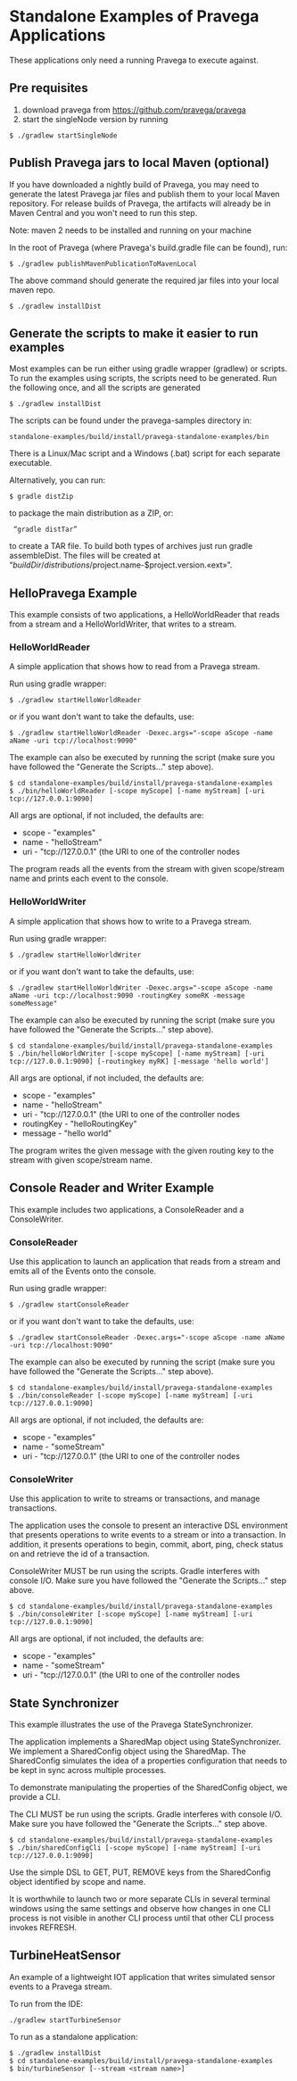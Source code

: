 # Standalone Examples of Pravega Applications
These applications only need a running Pravega to execute against.

## Pre requisites
1. download pravega from https://github.com/pravega/pravega
2. start the singleNode version by running

```
$ ./gradlew startSingleNode
```

## Publish Pravega jars to local Maven (optional)
If you have downloaded a nightly build of Pravega, you may need to generate the latest Pravega jar files and publish them to your local Maven repository.
For release builds of Pravega, the artifacts will already be in Maven Central and you won't need to run this step.

Note: maven 2 needs to be installed and running on your machine

In the root of Pravega (where Pravega's build.gradle file can be found), run:

```
$ ./gradlew publishMavenPublicationToMavenLocal
```

The above command should generate the required jar files into your local maven repo.
```
$ ./gradlew installDist
```
## Generate the scripts to make it easier to run examples
Most examples can be run either using gradle wrapper (gradlew) or scripts.
To run the examples using scripts, the scripts need to be generated.  Run the following once, and all the scripts are generated

```
$ ./gradlew installDist
```

The scripts can be found under the pravega-samples directory in:

```
standalone-examples/build/install/pravega-standalone-examples/bin
```

There is a Linux/Mac script and a Windows (.bat) script for each separate executable.

Alternatively, you can run: 

```
$ gradle distZip
```
 
to package the main distribution as a ZIP, or:

```
 “gradle distTar” 
 ```
 to create a TAR file. To build both types of archives just run gradle assembleDist. The files will be created at “$buildDir/distributions/$project.name-$project.version.«ext»”.

## HelloPravega Example
This example consists of two applications, a HelloWorldReader that reads from a stream and a HelloWorldWriter, that writes to a stream.

### HelloWorldReader
A simple application that shows how to read from a Pravega stream.

Run using gradle wrapper:

```
$ ./gradlew startHelloWorldReader
```

or if you want don't want to take the defaults, use:

```
$ ./gradlew startHelloWorldReader -Dexec.args="-scope aScope -name aName -uri tcp://localhost:9090"
```

The example can also be executed by running the script (make sure you have followed the "Generate the Scripts..." step above).
```
$ cd standalone-examples/build/install/pravega-standalone-examples
$ ./bin/helloWorldReader [-scope myScope] [-name myStream] [-uri tcp://127.0.0.1:9090]
```

All args are optional, if not included, the defaults are:

 * scope - "examples"
 * name - "helloStream" 
 * uri - "tcp://127.0.0.1" (the URI to one of the controller nodes

The program reads all the events from the stream with given scope/stream name and prints each event to the console.

### HelloWorldWriter
A simple application that shows how to write to a Pravega stream.

Run using gradle wrapper:

```
$ ./gradlew startHelloWorldWriter
```

or if you want don't want to take the defaults, use:

```
$ ./gradlew startHelloWorldWriter -Dexec.args="-scope aScope -name aName -uri tcp://localhost:9090 -routingKey someRK -message someMessage"
```

The example can also be executed by running the script (make sure you have followed the "Generate the Scripts..." step above).
```
$ cd standalone-examples/build/install/pravega-standalone-examples
$ ./bin/helloWorldWriter [-scope myScope] [-name myStream] [-uri tcp://127.0.0.1:9090] [-routingkey myRK] [-message 'hello world']
```

All args are optional, if not included, the defaults are:

 * scope - "examples"
 * name - "helloStream" 
 * uri - "tcp://127.0.0.1" (the URI to one of the controller nodes
 * routingKey - "helloRoutingKey"
 * message - "hello world"

The program writes the given message with the given routing key to the stream with given scope/stream name.

## Console Reader and Writer Example
This example includes two applications, a ConsoleReader and a ConsoleWriter.

### ConsoleReader
Use this application to launch an application that reads from a stream and emits all of the Events onto the console.

Run using gradle wrapper:

```
$ ./gradlew startConsoleReader
```

or if you want don't want to take the defaults, use:

```
$ ./gradlew startConsoleReader -Dexec.args="-scope aScope -name aName -uri tcp://localhost:9090"
```

The example can also be executed by running the script (make sure you have followed the "Generate the Scripts..." step above).
```
$ cd standalone-examples/build/install/pravega-standalone-examples
$ ./bin/consoleReader [-scope myScope] [-name myStream] [-uri tcp://127.0.0.1:9090]
```

All args are optional, if not included, the defaults are:

 * scope - "examples"
 * name - "someStream" 
 * uri - "tcp://127.0.0.1" (the URI to one of the controller nodes

### ConsoleWriter
Use this application to write to streams or transactions, and manage transactions.

The application uses the console to present an interactive DSL environment that presents operations to write events to
a stream or into a transaction.  In addition, it presents operations to begin, commit, abort, ping, check status on and 
retrieve the id of a transaction.

ConsoleWriter MUST be run using the scripts.  Gradle interferes with console I/O.  Make sure you have followed the "Generate the Scripts..." step above.

```
$ cd standalone-examples/build/install/pravega-standalone-examples
$ ./bin/consoleWriter [-scope myScope] [-name myStream] [-uri tcp://127.0.0.1:9090]
```

All args are optional, if not included, the defaults are:

 * scope - "examples"
 * name - "someStream" 
 * uri - "tcp://127.0.0.1" (the URI to one of the controller nodes

## State Synchronizer
This example illustrates the use of the Pravega StateSynchronizer.

The application implements a SharedMap object using StateSynchronizer.  We implement a SharedConfig object using
the SharedMap.  The SharedConfig simulates the idea of a properties configuration that needs to be kept in sync
across multiple processes.

To demonstrate manipulating the properties of the SharedConfig object, we provide a CLI.

The CLI MUST be run using the scripts.  Gradle interferes with console I/O.  Make sure you have followed the "Generate the Scripts..." step above.

```
$ cd standalone-examples/build/install/pravega-standalone-examples
$ ./bin/sharedConfigCli [-scope myScope] [-name myStream] [-uri tcp://127.0.0.1:9090] 
```

Use the simple DSL to GET, PUT, REMOVE keys from the SharedConfig object identified by scope and name.

It is worthwhile to launch two or more separate CLIs in several terminal windows using the same settings and observe how changes in one
CLI process is not visible in another CLI process until that other CLI process invokes REFRESH.  

## TurbineHeatSensor

An example of a lightweight IOT application that writes simulated sensor events to a Pravega stream.

To run from the IDE:

```
./gradlew startTurbineSensor
```

To run as a standalone application:
```
$ ./gradlew installDist
$ cd standalone-examples/build/install/pravega-standalone-examples
$ bin/turbineSensor [--stream <stream name>]

```